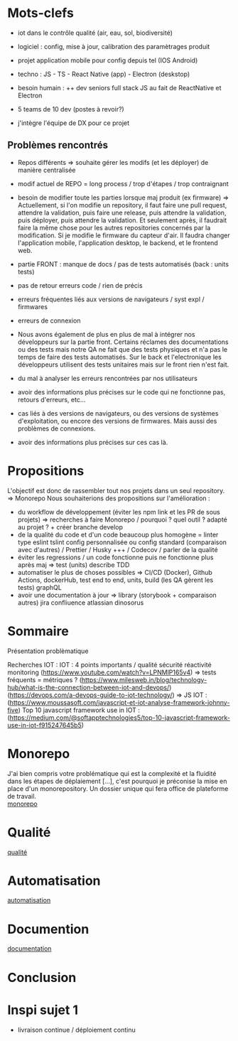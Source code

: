 # Mots-clefs

- iot dans le contrôle qualité (air, eau, sol, biodiversité)
- logiciel : config, mise à jour, calibration des paramètrages produit
- projet application mobile pour config depuis tel (IOS Android)
- techno : JS - TS - React Native (app) - Electron (deskstop)
- besoin humain : ++ dev seniors full stack JS au fait de ReactNative et Electron

- 5 teams de 10 dev (postes à revoir?)
- j'intègre l'équipe de DX pour ce projet

## Problèmes rencontrés
- Repos différents => souhaite gérer les modifs (et les déployer) de manière centralisée
- modif actuel de REPO = long process / trop d'étapes / trop contraignant 
- besoin de modifier toute les parties lorsque maj produit (ex firmware)
        => Actuellement, si l'on modifie un repository, il faut faire une pull request, attendre la validation, puis faire une release, puis attendre la validation, puis déployer, puis attendre la validation. Et seulement après, il                 faudrait faire la même chose pour les autres repositories concernés par la modification.
          Si je modifie le firmware du capteur d'air. Il faudra changer l'application mobile, l'application desktop, le backend, et le frontend web.
- partie FRONT : manque de docs / pas de tests automatisés (back : units tests) 
- pas de retour erreurs code / rien de précis
- erreurs fréquentes liés aux versions de navigateurs / syst expl / firmwares 
- erreurs de connexion

- Nous avons également de plus en plus de mal à intégrer nos développeurs sur la partie front. Certains réclames des documentations ou des tests mais notre QA ne fait que des tests physiques et n'a pas le temps de faire des tests automatisés. Sur le back et l'electronique les développeurs utilisent des tests unitaires mais sur le front rien n'est fait.
- du mal à analyser les erreurs rencontrées par nos utilisateurs
- avoir des informations plus précises sur le code qui ne fonctionne pas, retours d'erreurs, etc...
- cas liés à des versions de navigateurs, ou des versions de systèmes d'exploitation, ou encore des versions de firmwares. Mais aussi des problèmes de connexions.
- avoir des informations plus précises sur ces cas là.

# Propositions
L'objectif est donc de rassembler tout nos projets dans un seul repository.   => Monorepo
Nous souhaiterions des propositions sur l'amélioration :
- du workflow de développement (éviter les npm link et les PR de sous projets) => recherches à faire Monorepo / pourquoi ? quel outil ? adapté au projet ? + créer branche develop 
- de la qualité du code et d'un code beaucoup plus homogène = linter type eslint tslint config personnalisée ou config standard (comparaison avec d'autres) / Prettier / Husky +++ / Codecov / parler de la qualité
- éviter les regressions / un code fonctionne puis ne fonctionne plus après maj => test (units) describe TDD 
- automatiser le plus de choses possibles => CI/CD (Docker), Github Actions, dockerHub, test end to end, units, build (les QA gèrent les tests) graphQL
- avoir une documentation à jour => library (storybook + comparaison autres) jira confliuence atlassian dinosorus

# Sommaire

Présentation problèmatique

Recherches IOT : 
IOT : 4 points importants / qualité sécurité réactivité monitoring
(https://www.youtube.com/watch?v=LPNMlP165v4)
=> tests fréquents = métriques ? 
(https://www.milesweb.in/blog/technology-hub/what-is-the-connection-between-iot-and-devops/)
(https://devops.com/a-devops-guide-to-iot-technology/)
=> JS IOT : (https://www.moussasoft.com/javascript-et-iot-analyse-framework-johnny-five)
Top 10 javascript framework use in IOT : (https://medium.com/@softapptechnologies5/top-10-javascript-framework-use-in-iot-f915247645b5)

# Monorepo

J'ai bien compris votre problématique qui est la complexité et la fluidité dans les étapes de déplaiement [...], c'est pourquoi je préconise la mise en place d'un monorepository. Un dossier unique qui fera office de plateforme de travail.  
[monorepo](./monorepo.md)

# Qualité
[qualité](./qualite.md)

# Automatisation
[automatisation](./automatisation.md)

# Documention
[documentation](./documentation.md)

# Conclusion



# Inspi sujet 1
- livraison continue / déploiement continu 
